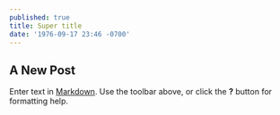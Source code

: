 ```yaml
---
published: true
title: Super title
date: '1976-09-17 23:46 -0700'
---
```

## A New Post

Enter text in [Markdown](http://daringfireball.net/projects/markdown/). Use the toolbar above, or click the **?** button for formatting help.
